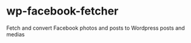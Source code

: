 wp-facebook-fetcher
===================

Fetch and convert Facebook photos and posts to Wordpress posts and medias 
